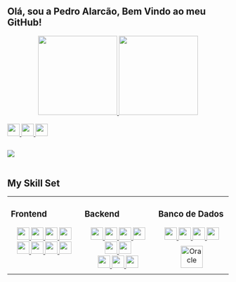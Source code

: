 ## Olá, sou a Pedro Alarcão, Bem Vindo ao meu GitHub!
<div align="center">
  <a href="https://github.com/pedro151">
  <img height="180em" src="https://github-readme-stats.vercel.app/api?username=pedro151&show_icons=true&theme=tokyonight&include_all_commits=true&count_private=true"/>
  <img height="180em" src="https://github-readme-stats.vercel.app/api/top-langs/?username=pedro151&layout=compact&langs_count=7&theme=tokyonight"/>
</div>
<!-- -->
  
  <div style="display: inline_block"><br>
    <img src="https://img.shields.io/badge/JavaScript-F7DF1E?style=for-the-badge&logo=javascript&logoColor=black"  loading="lazy"  height="28">
    <img src="https://img.shields.io/badge/PHP-777BB4?style=for-the-badge&logo=php&logoColor=white"  loading="lazy" height="28">
    <img src="https://img.shields.io/badge/Java-CC2927?style=for-the-badge&logo=java&logoColor=white"  loading="lazy"  height="28">
  </div>
  
  ##
<div> 
<!--   <a href="#" target="_blank"><img src="https://img.shields.io/badge/YouTube-FF0000?style=for-the-badge&logo=youtube&logoColor=white" target="_blank"></a>
  <a href="#" target="_blank"><img src="https://img.shields.io/badge/-Instagram-%23E4405F?style=for-the-badge&logo=instagram&logoColor=white" target="_blank"></a>
 	<a href="#" target="_blank"><img src="https://img.shields.io/badge/Twitch-9146FF?style=for-the-badge&logo=twitch&logoColor=white" target="_blank"></a>
 <a href="#" target="_blank"><img src="https://img.shields.io/badge/Discord-7289DA?style=for-the-badge&logo=discord&logoColor=white" target="_blank"></a>  
  <a href = "mailto:contato@gmail.com"><img src="https://img.shields.io/badge/-Gmail-%23333?style=for-the-badge&logo=gmail&logoColor=white" target="_blank"></a>-->
  <a href="https://www.linkedin.com/in/pedro151/" target="_blank"><img src="https://img.shields.io/badge/-LinkedIn-%230077B5?style=for-the-badge&logo=linkedin&logoColor=white" target="_blank"></a> 
 
 <!--  ![Snake animation](https://github.com/#/#/blob/output/github-contribution-grid-snake.svg) -->
 
</div>
<br>


## My Skill Set  
<table><tr><td valign="top" width="33%">



### Frontend  
<div align="center">
   <a href="https://github.com/pedro151">
      <img src="https://img.shields.io/badge/HTML5-E34F26?style=for-the-badge&logo=html5&logoColor=white"  loading="lazy"  height="28">
      <img src="https://img.shields.io/badge/CSS3-1572B6?style=for-the-badge&logo=css3&logoColor=white"  loading="lazy"  height="28">
      <img src="https://img.shields.io/badge/Sass-CC6699?style=for-the-badge&logo=sass&logoColor=white"  loading="lazy"  height="28">
      <img src="https://img.shields.io/badge/Bootstrap-563D7C?style=for-the-badge&logo=bootstrap&logoColor=white"  loading="lazy"  height="28">
      <img src="https://img.shields.io/badge/Material--UI-0081CB?style=for-the-badge&logo=material-ui&logoColor=white"  loading="lazy"  height="28">
      <img src="https://img.shields.io/badge/Angular-DD0031?style=for-the-badge&logo=angular&logoColor=white"  loading="lazy"  height="28">
      <img src="https://img.shields.io/badge/Redux-593D88?style=for-the-badge&logo=redux&logoColor=white"  loading="lazy"  height="28">
      <img src="https://img.shields.io/badge/jQuery-0769AD?style=for-the-badge&logo=jquery&logoColor=white"  loading="lazy"  height="28">
  </a>
</div>

</td><td valign="top" width="33%">



### Backend  
<div align="center">
  
   <a href="https://github.com/pedro151">
      <div>
        <img src="https://img.shields.io/badge/JavaScript-F7DF1E?style=for-the-badge&logo=javascript&logoColor=black"  loading="lazy"  height="28">
        <img src="https://img.shields.io/badge/Node.js-43853D?style=for-the-badge&logo=node.js&logoColor=white"  loading="lazy"  height="28">
        <img src="https://img.shields.io/badge/TypeScript-007ACC?style=for-the-badge&logo=typescript&logoColor=white"  loading="lazy"  height="28">
        <img src="https://img.shields.io/badge/Express.js-404D59?style=for-the-badge"  loading="lazy"  height="28">
      </div>
      <div>
        <img src="https://img.shields.io/badge/Java-CC2927?style=for-the-badge&logo=java&logoColor=white"  loading="lazy"  height="28">
        <img src="https://img.shields.io/badge/Spring-6DB33F?style=for-the-badge&logo=spring&logoColor=white"  loading="lazy"  height="28">
      </div>
      <div>
        <img src="https://img.shields.io/badge/PHP-777BB4?style=for-the-badge&logo=php&logoColor=white"  loading="lazy"  height="28">
        <img src="https://img.shields.io/badge/Laravel-FF2D20?style=for-the-badge&logo=laravel&logoColor=white"  loading="lazy"  height="28">
        <img src="https://img.shields.io/badge/Zend%20Framework-68B604?style=for-the-badge&logo=zendframework&logoColor=white"  loading="lazy"  height="28">
      </div> 
  </a>
</div>  

</td><td valign="top" width="33%">

<!-- 

### DevOps  
<div align="center">  
  <img src="https://img.shields.io/badge/GitLab-330F63?style=for-the-badge&logo=gitlab&logoColor=white"  loading="lazy"  height="28">
  <img style="margin: 10px" src="https://profilinator.rishav.dev/skills-assets/kubernetes-icon.svg" alt="Kubernetes" height="50" />  
  <img style="margin: 10px" src="https://profilinator.rishav.dev/skills-assets/linux-original.svg" alt="Linux" height="50" />  
  <img style="margin: 10px" src="https://profilinator.rishav.dev/skills-assets/git-scm-icon.svg" alt="Git" height="50" />  
  <img style="margin: 10px" src="https://profilinator.rishav.dev/skills-assets/gnu_bash-icon.svg" alt="Bash" height="50" />  
  <img style="margin: 10px" src="https://profilinator.rishav.dev/skills-assets/docker-original-wordmark.svg" alt="Docker" height="50" />  
  <img style="margin: 10px" src="https://profilinator.rishav.dev/skills-assets/jenkins-icon.svg" alt="Jenkins" height="50" />  
  <img style="margin: 10px" src="https://profilinator.rishav.dev/skills-assets/gitlab.svg" alt="GitLab" height="50" />  
</div>
   -->
### Banco de Dados  
<div align="center">
  <a href="https://github.com/pedro151">
    <img src="https://img.shields.io/badge/PostgreSQL-316192?style=for-the-badge&logo=postgresql&logoColor=white"  loading="lazy"  height="28">
    <img src="https://img.shields.io/badge/SQLite-07405E?style=for-the-badge&logo=sqlite&logoColor=white"  loading="lazy"  height="28">
    <img src="https://img.shields.io/badge/MySQL-%230077B5?style=for-the-badge&logo=mysql&logoColor=white"  loading="lazy"  height="28">
    <img src="https://img.shields.io/badge/Microsoft_SQL_Server-CC2927?style=for-the-badge&logo=microsoft-sql-server&logoColor=white"  loading="lazy"  height="28">
    <img style="margin: 10px" src="https://profilinator.rishav.dev/skills-assets/oracle-original.svg" alt="Oracle" height="50" />  
  </a>
</div>

</td></tr></table>  

<br/>  
